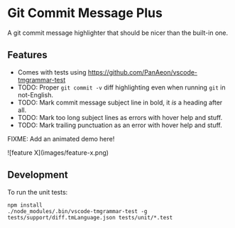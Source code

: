 # Git Commit Message Plus

A git commit message highlighter that should be nicer than the built-in one.

## Features

* Comes with tests using <https://github.com/PanAeon/vscode-tmgrammar-test>
* TODO: Proper `git commit -v` diff highlighting even when running `git` in
  not-English.
* TODO: Mark commit message subject line in bold, it *is* a heading after all.
* TODO: Mark too long subject lines as errors with hover help and stuff.
* TODO: Mark trailing punctuation as an error with hover help and stuff.

FIXME: Add an animated demo here!

\!\[feature X\]\(images/feature-x.png\)

## Development

To run the unit tests:
```
npm install
./node_modules/.bin/vscode-tmgrammar-test -g tests/support/diff.tmLanguage.json tests/unit/*.test
```
